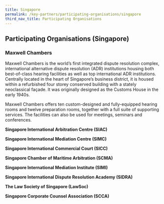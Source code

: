 ```yaml
---
title: Singapore
permalink: /key-partners/participating-organisations/singapore
third_nav_title: Participating Organisations
---
```


## Participating Organisations (Singapore)
### Maxwell Chambers

Maxwell Chambers is the world’s first integrated dispute resolution complex, international alternative dispute resolution (ADR) institutions housing both best-of-class hearing facilities as well as top international ADR institutions. Centrally located in the heart of Singapore’s business district, it is housed within a refurbished four storey conserved building with a stately neoclassical façade. It was originally designed as the Customs House in the early 1940s. 

Maxwell Chambers offers ten custom-designed and fully-equipped hearing rooms and twelve preparation rooms, together with a full suite of supporting services. The facilities can also be used for meetings, seminars and conferences.

**Singapore International Arbitration Centre (SIAC)** <br>



**Singapore International Mediation Centre (SIMC)** <br>



**Singapore International Commercial Court (SICC)** <br>



**Singapore Chamber of Maritime Arbitration (SCMA)** <br>



**Singapore International Mediation Institute (SIMI)** <br>



**Singapore International Dispute Resolution Academy (SIDRA)** <br>



**The Law Society of Singapore (LawSoc)** <br>



**Singapore Corporate Counsel Association (SCCA)** <br>
